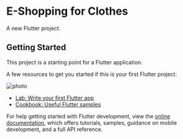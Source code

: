 # E-Shopping for Clothes

A new Flutter project.

## Getting Started

This project is a starting point for a Flutter application.

A few resources to get you started if this is your first Flutter project:

![photo](https://drive.google.com/file/d/1VT16bOju3h9DldB3hoolBpefQzhZLmhy/view)

- [Lab: Write your first Flutter app](https://docs.flutter.dev/get-started/codelab)
- [Cookbook: Useful Flutter samples](https://docs.flutter.dev/cookbook)

For help getting started with Flutter development, view the
[online documentation](https://docs.flutter.dev/), which offers tutorials,
samples, guidance on mobile development, and a full API reference.


